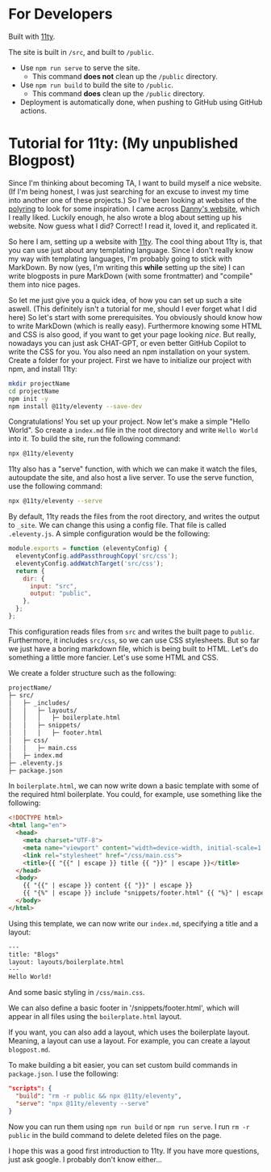 # For Developers

Built with [11ty](https://www.11ty.dev/).

The site is built in `/src`, and built to `/public`.

- Use `npm run serve` to serve the site.
    - This command **does not** clean up the `/public` directory.
- Use `npm run build` to build the site to `/public`.
    - This command **does** clean up the `/public` directory.
- Deployment is automatically done, when pushing to GitHub using GitHub actions.


# Tutorial for 11ty: (My unpublished Blogpost)

Since I'm thinking about becoming TA, I want to build myself a nice website. (If
I'm being honest, I was just searching for an excuse to invest my time into 
another one of these projects.) So I've been looking at websites of the
[polyring](https://polyring.ch/) to look for some inspiration. I came across
[Danny's website](https://n.ethz.ch/~dcamenisch/), which I really liked. Luckily 
enough, he also wrote a blog about setting up his website. Now guess what I did?
Correct! I read it, loved it, and replicated it.

So here I am, setting up a website with [11ty](https://www.11ty.dev/). The cool
thing about 11ty is, that you can use just about any templating language. Since
I don't really know my way with templating languages, I'm probably going to
stick with MarkDown. By now (yes, I'm writing this **while** setting up the
site) I can write blogposts in pure MarkDown (with some frontmatter) and
"compile" them into nice pages. 

So let me just give you a quick idea, of how you can set up such a site aswell.
(This definitely isn't a tutorial for me, should I ever forget what I did here)
So let's start with some prerequisites. You obviously should know how to write
MarkDown (which is really easy). Furthermore knowing some HTML and CSS is also
good, if you want to get your page looking *nice*. But really, nowadays you can
just ask CHAT-GPT, or even better GitHub Copilot to write the CSS for you. You 
also need an npm installation on your system. Create a folder for your project.
First we have to initialize our project with npm, and install 11ty:

```bash
mkdir projectName
cd projectName
npm init -y
npm install @11ty/eleventy --save-dev
```

Congratulations! You set up your project. Now let's make a simple "Hello
World". So create a `index.md` file in the root directory and write `Hello
World` into it. To build the site, run the following command:

```bash
npx @11ty/eleventy
```

11ty also has a "serve" function, with which we can make it watch the files,
autoupdate the site, and also host a live server. To use the serve function, use
the following command:

```bash
npx @11ty/eleventy --serve
```

By default, 11ty reads the files from the root directory, and writes the output
to `_site`. We can change this using a config file. That file is called
`.eleventy.js`. A simple configuration would be the following:

```js
module.exports = function (eleventyConfig) {
  eleventyConfig.addPassthroughCopy('src/css');
  eleventyConfig.addWatchTarget('src/css');
  return {
    dir: {
      input: "src",
      output: "public",
    },
  };
};
```

This configuration reads files from `src` and writes the built page to `public`.
Furthermore, it includes `src/css`, so we can use CSS stylesheets. But so far
we just have a boring markdown file, which is being built to HTML. Let's do
something a little more fancier. Let's use some HTML and CSS.

We create a folder structure such as the following:

```txt
projectName/
├─ src/
│   ├─ _includes/
│   │   ├─ layouts/
│   │   │   ├─ boilerplate.html
│   │   ├─ snippets/
│   │   │   ├─ footer.html
│   ├─ css/
│   │   ├─ main.css
│   ├─ index.md
├─ .eleventy.js
├─ package.json
```

In `boilerplate.html`, we can now write down a basic template with some of the
required html boilerplate. You could, for example, use something like the
following:

```html
<!DOCTYPE html>
<html lang="en">
  <head>
    <meta charset="UTF-8">
    <meta name="viewport" content="width=device-width, initial-scale=1.0">
    <link rel="stylesheet" href="/css/main.css"> 
    <title>{{ "{{" | escape }} title {{ "}}" | escape }}</title>
  </head>
  <body>
    {{ "{{" | escape }} content {{ "}}" | escape }}
    {{ "{%" | escape }} include "snippets/footer.html" {{ "%}" | escape }}
  </body>
</html>
```

Using this template, we can now write our `index.md`, specifying a title and a
layout:

```txt
---
title: "Blogs"
layout: layouts/boilerplate.html
---
Hello World!
```

And some basic styling in `/css/main.css`.

We can also define a basic footer in '/snippets/footer.html', which will appear
in all files using the `boilerplate.html` layout. 

If you want, you can also add a layout, which uses the boilerplate layout.
Meaning, a layout can use a layout. For example, you can create a layout
`blogpost.md`.

To make building a bit easier, you can set custom build commands in
`package.json`. I use the following:

```json
"scripts": {
  "build": "rm -r public && npx @11ty/eleventy",
  "serve": "npx @11ty/eleventy --serve"
}
```

Now you can run them using `npm run build` or `npm run serve`. I run
`rm -r public` in the build command to delete deleted files on the page.

I hope this was a good first introduction to 11ty. If you have more questions,
just ask google. I probably don't know either...

